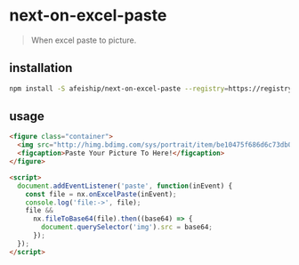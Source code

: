 # next-on-excel-paste
> When excel paste to picture.

## installation
```bash
npm install -S afeiship/next-on-excel-paste --registry=https://registry.npm.taobao.org
```

## usage
```html
<figure class="container">
  <img src="http://himg.bdimg.com/sys/portrait/item/be10475f686d6c73db00.jpg" />
  <figcaption>Paste Your Picture To Here!</figcaption>
</figure>

<script>
  document.addEventListener('paste', function(inEvent) {
    const file = nx.onExcelPaste(inEvent);
    console.log('file:->', file);
    file &&
      nx.fileToBase64(file).then((base64) => {
        document.querySelector('img').src = base64;
      });
  });
</script>
```
